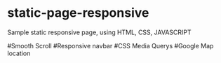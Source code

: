 # static-page-responsive
Sample static responsive page, using HTML, CSS, JAVASCRIPT

#Smooth Scroll
#Responsive navbar
#CSS Media Querys
#Google Map location
